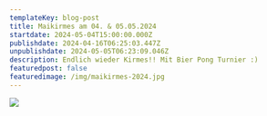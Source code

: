 ```yaml
---
templateKey: blog-post
title: Maikirmes am 04. & 05.05.2024
startdate: 2024-05-04T15:00:00.000Z
publishdate: 2024-04-16T06:25:03.447Z
unpublishdate: 2024-05-05T06:23:09.046Z
description: Endlich wieder Kirmes!! Mit Bier Pong Turnier :)
featuredpost: false
featuredimage: /img/maikirmes-2024.jpg
---
```

![](/img/maikirmes-2024.jpg)